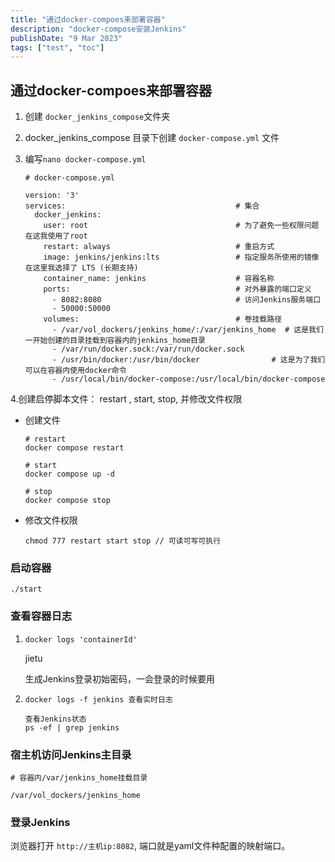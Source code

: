 ```yaml
---
title: "通过docker-compoes来部署容器"
description: "docker-compose安装Jenkins"
publishDate: "9 Mar 2023"
tags: ["test", "toc"]
---
```


## **通过docker-compoes来部署容器**

1. 创建 `docker_jenkins_compose`文件夹

2. docker_jenkins_compose 目录下创建 `docker-compose.yml` 文件

3. 编写`nano docker-compose.yml`

   ```shell
   # docker-compose.yml

   version: '3'
   services:                                      # 集合
     docker_jenkins:
       user: root                                 # 为了避免一些权限问题 在这我使用了root
       restart: always                            # 重启方式
       image: jenkins/jenkins:lts                 # 指定服务所使用的镜像 在这里我选择了 LTS (长期支持)
       container_name: jenkins                    # 容器名称
       ports:                                     # 对外暴露的端口定义
         - 8082:8080                              # 访问Jenkins服务端口
         - 50000:50000
       volumes:                                   # 卷挂载路径
         - /var/vol_dockers/jenkins_home/:/var/jenkins_home  # 这是我们一开始创建的目录挂载到容器内的jenkins_home目录
         - /var/run/docker.sock:/var/run/docker.sock
         - /usr/bin/docker:/usr/bin/docker                # 这是为了我们可以在容器内使用docker命令
         - /usr/local/bin/docker-compose:/usr/local/bin/docker-compose
   ```

4.创建启停脚本文件： restart , start, stop, 并修改文件权限

- 创建文件

  ```shell
  # restart
  docker compose restart
  ```

  ```shell
  # start
  docker compose up -d
  ```

  ```shell
  # stop
  docker compose stop
  ```

- 修改文件权限

  ```shell
  chmod 777 restart start stop // 可读可写可执行
  ```

### 启动容器

```shell
./start
```

### 查看容器日志

1. `docker logs 'containerId'`

   jietu

   生成Jenkins登录初始密码，一会登录的时候要用

2. `docker logs -f jenkins 查看实时日志`

   ```shell
   查看Jenkins状态
   ps -ef | grep jenkins
   ```

### 宿主机访问Jenkins主目录

```shell
# 容器内/var/jenkins_home挂载目录

/var/vol_dockers/jenkins_home
```

### 登录Jenkins

浏览器打开 `http://主机ip:8082`, 端口就是yaml文件种配置的映射端口。
